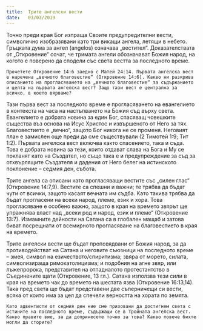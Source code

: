 ```yaml
---
title:  Трите ангелски вести
date:   03/03/2019
---
```


Точно преди края Бог изпраща Своите предупредителни вести, символично изобразявани като три викащи ангела, летящи в небето. Гръцката дума за ангел (angelos) означава „вестител“. Доказателствата от „Откровение“ сочат, че тримата ангели обозначават Божия народ, на когото е поверено да сподели със света вестта за последното време.

`Прочетете Откровение 14:6 заедно с Матей 24:14. Първата ангелска вест е наречена „вечното благовестие“ (Откровение 14:6). Какво ни разкрива описанието на прогласяването на „вечното благовестие“ за съдържанието и целта на първата ангелска вест? Защо тази вест е централна за всичко, в което вярваме?`

Тази първа вест за последното време е прогласяването на евангелието в контекста на часа на настъпването на Божия съд върху света. Евангелието е добрата новина за един Бог, спасяващ човешките същества въз основа на Исус Христос и извършеното от Него за тях. Благовестието е „вечно“, защото Бог никога не се променя. Неговият план е замислен още преди да сме съществували (2 Тимотей 1:9; Тит 1:2). Първата ангелска вест включва както спасението, така и съда. Това е добрата новина за тези, които отдават слава на Бога и Му се покланят като на Създател, но също така е и предупреждение за съд за отхвърлящите Създателя и дадения от Него белег на истинското поклонение – седмия ден, събота.

Трите ангела са описани като прогласяващи вестите със „силен глас“ (Откровение 14:7,9). Вестите са спешни и важни; те трябва да бъдат чути от всички, защото касаят вечната им съдба. Като такива трябва да бъдат прогласени на всеки народ, племе, език и хора. Това прогласяване е особено важно, защото в края на времето звярът ще упражнява власт над „всеки род и народ, език и племе“ (Откровение 13:7). Измамните дейности на Сатана са в глобален мащаб и затова биват посрещнати от всемирното прогласяване на благовестието в края на времето.

Трите ангелски вести ще бъдат проповядвани от Божия народ, за да противодействат на Сатана и неговите съюзници на последното време – змея, символ на езичеството/спиритизма; звяра от морето, силата, символизираща римокатолицизма; и подобния на агне звяр, или лъжепророка, представител на отпадналото протестантство в Съединените щати (Откровение, 13 гл.). Сатана използва тези сили в края на времето чак до времето на шестата язва (Откровение 16:13,14). Така пред света ще бъдат представени две съперничещи си вести, всяка от които има за цел да спечели верността на хората по земята.

`Като адвентисти от седмия ден ние сме призовани да достигнем света с истините на последното време, съдържащи се в Тройната ангелска вест. Какво правите вие, за да допринесете точно за това? Какво повече бихте могли да сторите?`
